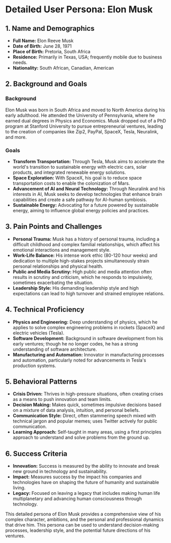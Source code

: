 # Detailed User Persona: Elon Musk

## 1. Name and Demographics
- **Full Name:** Elon Reeve Musk
- **Date of Birth:** June 28, 1971
- **Place of Birth:** Pretoria, South Africa
- **Residence:** Primarily in Texas, USA; frequently mobile due to business needs.
- **Nationality:** South African, Canadian, American

## 2. Background and Goals
### Background
Elon Musk was born in South Africa and moved to North America during his early adulthood. He attended the University of Pennsylvania, where he earned dual degrees in Physics and Economics. Musk dropped out of a PhD program at Stanford University to pursue entrepreneurial ventures, leading to the creation of companies like Zip2, PayPal, SpaceX, Tesla, Neuralink, and more.

### Goals
- **Transform Transportation:** Through Tesla, Musk aims to accelerate the world's transition to sustainable energy with electric cars, solar products, and integrated renewable energy solutions.
- **Space Exploration:** With SpaceX, his goal is to reduce space transportation costs to enable the colonization of Mars.
- **Advancement of AI and Neural Technology:** Through Neuralink and his interests in AI, Musk seeks to develop technologies that enhance brain capabilities and create a safe pathway for AI-human symbiosis.
- **Sustainable Energy:** Advocating for a future powered by sustainable energy, aiming to influence global energy policies and practices.

## 3. Pain Points and Challenges
- **Personal Trauma:** Musk has a history of personal trauma, including a difficult childhood and complex familial relationships, which affect his emotional interactions and management style.
- **Work-Life Balance:** His intense work ethic (80-120 hour weeks) and dedication to multiple high-stakes projects simultaneously strain personal relationships and physical health.
- **Public and Media Scrutiny:** High public and media attention often results in scrutiny and criticism, which he responds to impulsively, sometimes exacerbating the situation.
- **Leadership Style:** His demanding leadership style and high expectations can lead to high turnover and strained employee relations.

## 4. Technical Proficiency
- **Physics and Engineering:** Deep understanding of physics, which he applies to solve complex engineering problems in rockets (SpaceX) and electric vehicles (Tesla).
- **Software Development:** Background in software development from his early ventures; though he no longer codes, he has a strong understanding of software architecture.
- **Manufacturing and Automation:** Innovator in manufacturing processes and automation, particularly noted for advancements in Tesla's production systems.

## 5. Behavioral Patterns
- **Crisis Driven:** Thrives in high-pressure situations, often creating crises as a means to push innovation and team limits.
- **Decision Making:** Makes quick, sometimes impulsive decisions based on a mixture of data analysis, intuition, and personal beliefs.
- **Communication Style:** Direct, often stammering speech mixed with technical jargon and popular memes; uses Twitter actively for public communication.
- **Learning Approach:** Self-taught in many areas, using a first principles approach to understand and solve problems from the ground up.

## 6. Success Criteria
- **Innovation:** Success is measured by the ability to innovate and break new ground in technology and sustainability.
- **Impact:** Measures success by the impact his companies and technologies have on shaping the future of humanity and sustainable living.
- **Legacy:** Focused on leaving a legacy that includes making human life multiplanetary and advancing human consciousness through technology.

This detailed persona of Elon Musk provides a comprehensive view of his complex character, ambitions, and the personal and professional dynamics that drive him. This persona can be used to understand decision-making processes, leadership style, and the potential future directions of his ventures.